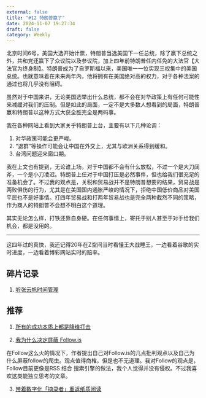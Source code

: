 ```yaml
---
external: false
title: "#12 特朗普赢了"
date: 2024-11-07 19:27:34
draft: false
category: Weekly
---
```


北京时间6号，美国大选开始计票，特朗普当选美国下一任总统，除了赢下总统之外，共和党还赢下了众议院以及参议院，加上四年前特朗普任内任免的大法官【大法官为终身制】。特朗普成为了自罗斯福以来，美国唯一一位实现三权集中的美国总统。也就意味着在未来两年内，他将拥有在美国绝对高的权力，对于各种法案的通过也将几乎没有阻碍。

虽然对于中国来讲，无论美国选举出什么总统，都不会在对华政策上有任何可能性来减缓对我们的压制。但是如此的局面，一定不是大多数人想看到的局面，特朗普赢和特朗普以这种方式大获全胜完全是两码事。

我在各种网站上看到大家关乎特朗普上台，主要有以下几种论调：
1. 对华政策可能会更严峻。
2. “退群”等操作可能会让中国在外交上，尤其与欧洲关系得到缓和。
3. 台湾问题迎来窗口期。

我在上文也有提到，无论谁上场，对于中国都不会有什么放松，不过一个是大刀阔斧，一个是小刀凌迟。特朗普上任对于中国打压是必然事件，但也给我们很充足的准备机会了。不过我的观点是，关税和贸易战并不是特朗普想要的结果，贸易战是两败俱伤的行为，尤其是在美国国内通胀严峻的情况下，拒绝中国低价商品对美国平民也不是好事情。打四年贸易战和打两年贸易战也是完全两种截然不同的策略，作为商人的特朗普不会想不明白这个道理。

其实无论怎么样，打铁还靠自身硬。在任何事情上，寄托于别人甚至于对手给我们机会，都是没用的。

---

这四年过的真快，我还记得20年在Z空间当时看懂王大战睡王，一边看着谷歌的实时进度，一边看着博彩网站实时的赔率。



## 碎片记录
1. [听张云帆时间管理](https://sailor.ink/%E7%A2%8E%E7%89%87/%E5%90%AC%E5%BC%A0%E4%BA%91%E5%B8%86%E6%97%B6%E9%97%B4%E7%AE%A1%E7%90%86)


## 推荐
1. [所有的成功本质上都是降维打击](https://www.icebeer.top/%e6%89%80%e6%9c%89%e7%9a%84%e6%88%90%e5%8a%9f%e6%9c%ac%e8%b4%a8%e4%b8%8a%e9%83%bd%e6%98%af%e9%99%8d%e7%bb%b4%e6%89%93%e5%87%bb/)

2. [我为什么决定屏蔽 Follow.is](https://chise.hachiroku.uk/zh/opinion/follow-is-ban/)

在Follow这么火的情况下，作者提出自己对Follow.is的几点批判观点以及自己为什么屏蔽follow的爬虫。观点值得商榷，但是也不无道理。我对Follow的观点是，Follow目前更像是RSS 结合 搜索引擎的做法，我个人觉得并没有侵权。不过我喜欢这类能独立思考的文章。

3. [带着数字化「摘录者」重返纸质阅读](https://sspai.com/post/93418)




